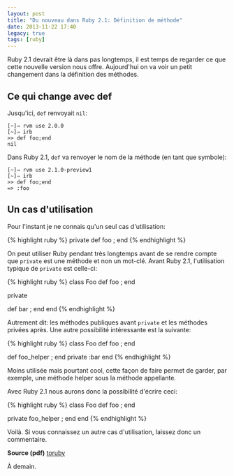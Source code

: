 ```yaml
---
layout: post
title: "Du nouveau dans Ruby 2.1: Définition de méthode"
date: 2013-11-22 17:40
legacy: true
tags: [ruby]
---
```




Ruby 2.1 devrait être là dans pas longtemps, il est temps de regarder
ce que cette nouvelle version nous offre. Aujourd'hui on va voir un petit
changement dans la définition des méthodes.

<!-- more -->

Ce qui change avec def
----------------------
Jusqu'ici, `def` renvoyait `nil`:

    [~]⇒ rvm use 2.0.0
    [~]⇒ irb
    >> def foo;end
    nil

Dans Ruby 2.1, `def` va renvoyer le nom de la méthode (en tant que symbole):

    [~]⇒ rvm use 2.1.0-preview1
    [~]⇒ irb
    >> def foo;end
    => :foo

Un cas d'utilisation
--------------------
Pour l'instant je ne connais qu'un seul cas d'utilisation:

{% highlight ruby %}
private def foo ; end
{% endhighlight %}

On peut utiliser Ruby pendant très longtemps avant de se rendre compte que
`private` est une méthode et non un mot-clé. Avant Ruby 2.1, l'utilisation
typique de `private` est celle-ci:

{% highlight ruby %}
class Foo
  def foo ; end

  private

  def bar ; end
end
{% endhighlight %}

Autrement dit: les méthodes publiques avant `private` et les méthodes privées
après. Une autre possibilité intéressante est la suivante:

{% highlight ruby %}
class Foo
  def foo ; end

  def foo_helper ; end
  private :bar
end
{% endhighlight %}

Moins utilisée mais pourtant cool, cette façon de faire permet de garder,
par exemple, une méthode helper sous la méthode appellante.

Avec Ruby 2.1 nous aurons donc la possibilité d'écrire ceci:

{% highlight ruby %}
class Foo
  def foo ; end

  private foo_helper ; end
end
{% endhighlight %}

Voilà. Si vous connaissez un autre cas d'utilisation, laissez donc un
commentaire.

**Source (pdf)** [toruby](http://www.atdot.net/~ko1/activities/toruby05-ko1.pdf)





À demain.



